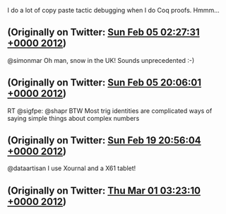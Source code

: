 I do a lot of copy paste tactic debugging when I do Coq proofs. Hmmm...

(Originally on Twitter: [Sun Feb 05 02:27:31 +0000 2012](https://twitter.com/ezyang/status/165984868793196544))
----
@simonmar Oh man, snow in the UK! Sounds unprecedented :-)

(Originally on Twitter: [Sun Feb 05 20:06:01 +0000 2012](https://twitter.com/ezyang/status/166251250042675200))
----
RT @sigfpe: @shapr BTW Most trig identities are complicated ways of saying simple things about complex numbers

(Originally on Twitter: [Sun Feb 19 20:56:04 +0000 2012](https://twitter.com/ezyang/status/171337276071227392))
----
@dataartisan I use Xournal and a X61 tablet!

(Originally on Twitter: [Thu Mar 01 03:23:10 +0000 2012](https://twitter.com/ezyang/status/175058573011857408))
----
